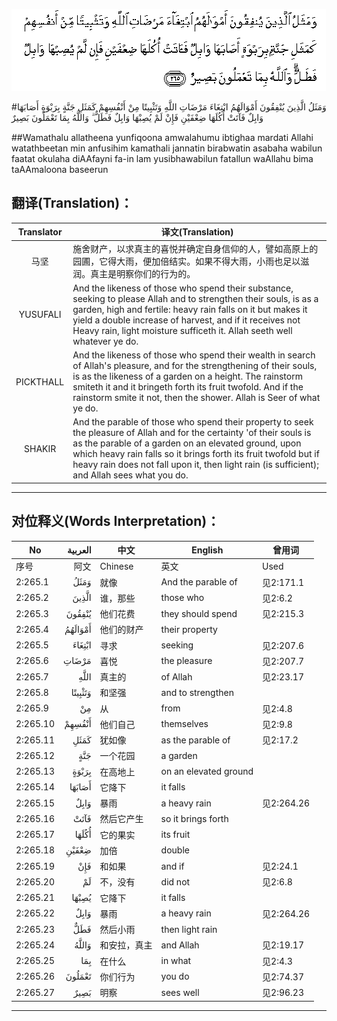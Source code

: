 ![002:265](images/002_265.gif)

#وَمَثَلُ الَّذِينَ يُنْفِقُونَ أَمْوَالَهُمُ ابْتِغَاءَ مَرْضَاتِ اللَّهِ وَتَثْبِيتًا مِنْ أَنْفُسِهِمْ كَمَثَلِ جَنَّةٍ بِرَبْوَةٍ أَصَابَهَا وَابِلٌ فَآتَتْ أُكُلَهَا ضِعْفَيْنِ فَإِنْ لَمْ يُصِبْهَا وَابِلٌ فَطَلٌّ ۗ وَاللَّهُ بِمَا تَعْمَلُونَ بَصِيرٌ 

##Wamathalu allatheena yunfiqoona amwalahumu ibtighaa mardati Allahi watathbeetan min anfusihim kamathali jannatin birabwatin asabaha wabilun faatat okulaha diAAfayni fa-in lam yusibhawabilun fatallun waAllahu bima taAAmaloona baseerun 

## 翻译(Translation)：

| Translator | 译文(Translation)                                            |
| :--------: | ------------------------------------------------------------ |
|    马坚    | 施舍财产，以求真主的喜悦并确定自身信仰的人，譬如高原上的园圃，它得大雨，便加倍结实。如果不得大雨，小雨也足以滋润。真主是明察你们的行为的。 |
|  YUSUFALI  | And the likeness of those who spend their substance, seeking to please Allah and to strengthen their souls, is as a garden, high and fertile: heavy rain falls on it but makes it yield a double increase of harvest, and if it receives not Heavy rain, light moisture sufficeth it. Allah seeth well whatever ye do. |
| PICKTHALL  | And the likeness of those who spend their wealth in search of Allah's pleasure, and for the strengthening of their souls, is as the likeness of a garden on a height. The rainstorm smiteth it and it bringeth forth its fruit twofold. And if the rainstorm smite it not, then the shower. Allah is Seer of what ye do. |
|   SHAKIR   | And the parable of those who spend their property to seek the pleasure of Allah and for the certainty 'of their souls is as the parable of a garden on an elevated ground, upon which heavy rain falls so it brings forth its fruit twofold but if heavy rain does not fall upon it, then light rain (is sufficient); and Allah sees what you do. |

---

## 对位释义(Words Interpretation)：

| No   | العربية | 中文    | English | 曾用词 |
| ---- | ------: | ------- | ------- | ------ |
| 序号 |    阿文 | Chinese | 英文    | Used   |
| 2:265.1  | وَمَثَلُ    | 就像         | And the parable of    | 见2:171.1  |
| 2:265.2  | الَّذِينَ   | 谁，那些     | those who             | 见2:6.2    |
| 2:265.3  | يُنْفِقُونَ  | 他们花费     | they should spend     | 见2:215.3  |
| 2:265.4  | أَمْوَالَهُمُ | 他们的财产   | their property        |            |
| 2:265.5  | ابْتِغَاءَ  | 寻求         | seeking               | 见2:207.6  |
| 2:265.6  | مَرْضَاتِ   | 喜悦         | the pleasure          | 见2:207.7  |
| 2:265.7  |    اللَّهِ | 真主的       | of Allah              | 见2:23.17  |
| 2:265.8  | وَتَثْبِيتًا | 和坚强       | and to strengthen     |            |
| 2:265.9  | مِنْ      | 从           | from                  | 见2:4.8    |
| 2:265.10 | أَنْفُسِهِمْ  | 他们自己     | themselves            | 见2:9.8    |
| 2:265.11 | كَمَثَلِ    | 犹如像       | as the parable of     | 见2:17.2   |
| 2:265.12 | جَنَّةٍ     | 一个花园     | a garden              |            |
| 2:265.13 | بِرَبْوَةٍ   | 在高地上     | on an elevated ground |            |
| 2:265.14 | أَصَابَهَا  | 它降下       | it falls              |            |
| 2:265.15 | وَابِلٌ    | 暴雨         | a heavy rain          | 见2:264.26 |
| 2:265.16 | فَآتَتْ    | 然后它产生   | so it brings forth    |            |
| 2:265.17 | أُكُلَهَا   | 它的果实     | its fruit             |            |
| 2:265.18 | ضِعْفَيْنِ   | 加倍         | double                |            |
| 2:265.19 | فَإِنْ     | 和如果       | and if                | 见2:24.1   |
| 2:265.20 | لَمْ      | 不，没有     | did not               | 见2:6.8    |
| 2:265.21 | يُصِبْهَا   | 它降下       | it falls              |            |
| 2:265.22 | وَابِلٌ    | 暴雨         | a heavy rain          | 见2:264.26 |
| 2:265.23 | فَطَلٌّ     | 然后小雨     | then light rain       |            |
| 2:265.24 | وَاللَّهُ   | 和安拉，真主 | and Allah             | 见2:19.17  |
| 2:265.25 | بِمَا     | 在什么       | in what               | 见2:4.3    |
| 2:265.26 | تَعْمَلُونَ  | 你们行为     | you do                | 见2:74.37  |
| 2:265.27 | بَصِيرٌ    | 明察         | sees well             | 见2:96.23  |

---
